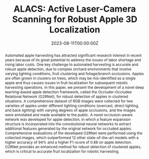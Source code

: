---
title: "ALACS: Active Laser-Camera Scanning for Robust Apple 3D Localization"
authors:
- admin
- Zhaojian Li
- Kaixiang Zhang
- Dong Chen
- Kyle Lammers
- Renfu Lu
author_notes:
# - "Equal contribution"
date: "2023-08-11T00:00:00Z"
doi: ""

# Schedule page publish date (NOT publication's date).
publishDate: "2023-01-01T00:00:00Z"

# Legend: 0 = Uncategorized; 1 = Conference paper; 2 = Journal article;
# 3 = Preprint / Working Paper; 4 = Report; 5 = Book; 6 = Book section;
# 7 = Thesis; 8 = Patent
publication_types: ["2"]

# Publication name and optional abbreviated publication name.
publication: In *Smart Agricultural Technology 5 (2023)*
publication_short: In *SAT*

abstract: 'Automated apple harvesting has attracted significant research interest in recent years because of its great potential to address the issues of labor shortage and rising labor costs. One key challenge to automated harvesting is accurate and robust apple detection, due to complex orchard environments that involve varying lighting conditions, fruit clustering and foliage/branch occlusions. Apples are often grown in clusters on trees, which may be mis-identified as a single apple and thus causes issues in fruit localization for subsequent robotic harvesting operations. In this paper, we present the development of a novel deep learning-based apple detection framework, called the Occluder-Occludee Relational Network (O2RNet), for robust detection of apples in clustered situations.  A comprehensive dataset of RGB images were collected for two varieties of apples under different lighting conditions (overcast, direct lighting, and back lighting) with varying degrees of apple occlusions, and the images were annotated and made available to the public. A novel occlusion-aware network was developed for apple detection, in which a feature expansion structure is incorporated into the convolutional neural networks to extract additional features generated by the original network for occluded apples. Comprehensive evaluations of the developed O2RNet were performed using the collected images, which outperformed 12 other state-of-the-art models with a higher accuracy of 94\% and a higher F1-score of 0.88 on apple detection. O2RNet provides an enhanced method for robust detection of clustered apples, which is critical to accurate fruit localization for robotic harvesting.'

# Summary. An optional shortened abstract.
summary: 'Smart Agricultural Technology 5 (2023): 100284.'

tags:

featured: false

# links:
# - name: ""
#   url: ""
url_pdf: 'https://arxiv.org/pdf/2303.04884.pdf'
# url_code: 'https://github.com/wowchemy/wowchemy-hugo-themes'
url_dataset: 'https://github.com/pengyuchu/MSUAppleDatasetv2'
# url_poster: ''
url_project: ''
# url_slides: ''
# url_source: ''
url_video: 'https://youtu.be/_6-5qbZplZo'

# Featured image
# To use, add an image named `featured.jpg/png` to your page's folder. 
image:
  caption: 'O2RNet'
  # caption: 'Image credit: [**Unsplash**](https://unsplash.com/photos/jdD8gXaTZsc)'
  focal_point: ""
  preview_only: false

# Associated Projects (optional).
#   Associate this publication with one or more of your projects.
#   Simply enter your project's folder or file name without extension.
#   E.g. `internal-project` references `content/project/internal-project/index.md`.
#   Otherwise, set `projects: []`.
projects: 
  - example

# Slides (optional).
#   Associate this publication with Markdown slides.
#   Simply enter your slide deck's filename without extension.
#   E.g. `slides: "example"` references `content/slides/example/index.md`.
#   Otherwise, set `slides: ""`.
# slides: example
---